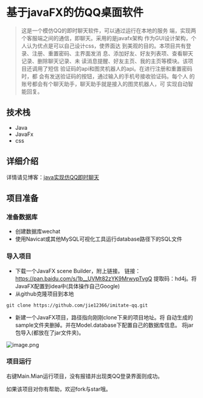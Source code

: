 # 基于javaFX的仿QQ桌面软件
> 这是一个模仿QQ的即时聊天软件，可以通过运行在本地的服务
端，实现两个客服端之间的通信，即聊天。采用的是javafx架构
作为GUI设计架构，个人认为优点是可以自己设计css，使界面达
到美观的目的。本项目共有登录、注册、重置密码、主界面发消
息、添加好友、好友列表项、查看聊天记录、删除聊天记录、未
读消息提醒、好友主页、我的主页等模块。该项目还调用了短信
验证码的api和图灵机器人的api。在进行注册和重置密码时，都
会有发送验证码的按钮，通过输入的手机号接收验证码。每个人
的账号都会有个聊天助手，聊天助手就是接入的图灵机器人，可
实现自动智能回复。

## 技术栈
 - Java
 - JavaFx
 - css

## 详细介绍
详情请见博客：[java实现仿QQ即时聊天](https://blog.csdn.net/qq_40663357/article/details/85465652)

## 项目准备
### 准备数据库
 - 创建数据库wechat
 - 使用Navicat或其他MySQL可视化工具运行database路径下的SQL文件

### 导入项目
 - 下载一个JavaFX scene Builder，附上链接。
 链接：https://pan.baidu.com/s/1b__UVMt82zYK9MrwypTvgQ
提取码：hd4j。将JavaFX配置到idea中(具体操作自己Google)
 - 从github克隆项目到本地
```
git clone https://github.com/jie12366/imitate-qq.git
```
 - 新建一个JavaFX项目，路径指向刚刚clone下来的项目地址。将
 自动生成的sample文件夹删掉。并在Model.database下配置自己的数据库信息。
 将jar包导入(都放在了jar文件夹)。

 ![image.png](http://cdn.jie12366.xyz/FnLhyM-hRzOCG_ytYvirHKW80wtb)

### 项目运行
右键Main.Mian运行项目，没有报错并出现类QQ登录界面则成功。

如果该项目对你有帮助，欢迎fork与star哦。